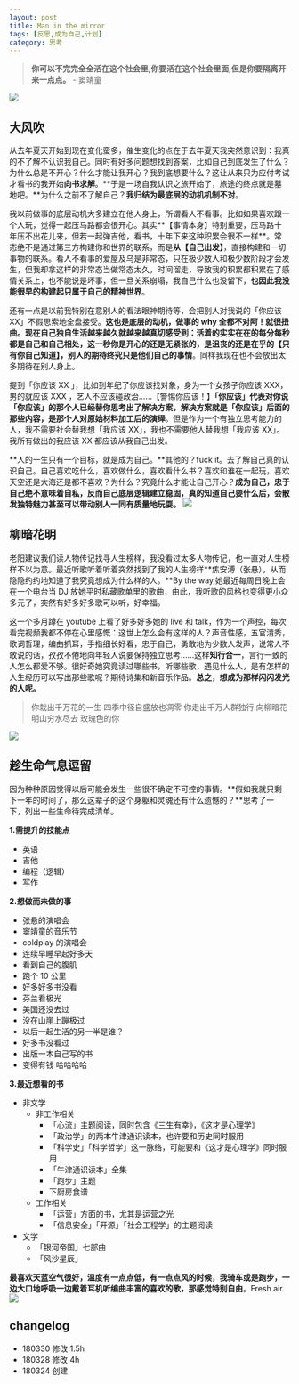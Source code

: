 ```yaml
---
layout: post
title: Man in the mirror
tags: [反思,成为自己,计划]
category: 思考
---
```


> **你可以不完完全全活在这个社会里,你要活在这个社会里面,但是你要隔离开来一点点。** - 窦靖童

![](http://oax0nr6r7.bkt.clouddn.com/2018-03-28-IMG_3556.JPG)

## 大风吹
从去年夏天开始到现在变化蛮多，催生变化的点在于去年夏天我突然意识到：我真的不了解不认识我自己。同时有好多问题想找到答案，比如自己到底发生了什么？为什么总是不开心？什么才能让我开心？我到底想要什么？这让从来只为应付考试才看书的我开始**向书求解**。**于是一场自我认识之旅开始了，旅途的终点就是墓地吧。**为什么之前不了解自己？**我归结为最底层的动机机制不对**。

我以前做事的底层动机大多建立在他人身上，所谓看人不看事。比如如果喜欢跟一个人玩，觉得一起压马路都会很开心。其实**【事情本身】特别重要，压马路十年压不出花儿来，但若一起弹吉他，看书，十年下来这种积累会很不一样**。常态绝不是通过第三方构建你和世界的联系，而是**从【自己出发】**，直接构建和一切事物的联系。看人不看事的爱屋及乌是非常态，只在极少数人和极少数阶段才会发生，但我却拿这样的非常态当做常态太久，时间溜走，导致我的积累都积累在了感情关系上，也不能说是坏事，但一旦关系崩塌，我自己什么也没留下，**也因此我没能很早的构建起只属于自己的精神世界**。

还有一点是以前我特别在意别人的看法眼神期待等，会把别人对我说的「你应该 XX」不假思索地全盘接受。**这也是底层的动机，做事的 why 全都不对阿！**就很扭曲。现在自己独自生活越来越久就越来越真切感受到：活着的实实在在的每分每秒都是自己和自己相处，这一秒你是开心的还是无紧张的，是沮丧的还是在乎的**【只有你自己知道】，别人的期待终究只是他们自己的事情**。同样我现在也不会放出太多期待在别人身上。

提到「你应该 XX 」，比如到年纪了你应该找对象，身为一个女孩子你应该 XXX，男的就应该 XXX ，艺人不应该碰政治......【警惕你应该！】**「你应该」代表对你说「你应该」的那个人已经替你思考出了解决方案，解决方案就是「你应该」后面的那些内容，是那个人对原始材料加工后的演绎**。但是作为一个有独立思考能力的人，我不需要社会替我想「我应该 XX」，我也不需要他人替我想「我应该 XX」。我所有做出的我应该 XX 都应该从我自己出发。

**人的一生只有一个目标，就是成为自己。**其他的？fuck it。去了解自己真的认识自己。自己喜欢吃什么，喜欢做什么，喜欢看什么书？喜欢和谁在一起玩，喜欢天空还是大海还是都不喜欢？为什么？究竟什么才能让自己开心？**成为自己，忠于自己绝不意味着自私，反而自己底层逻辑建立稳固，真的知道自己要什么后，会散发独特魅力甚至可以带动别人一同有质量地玩耍。**
![](http://oax0nr6r7.bkt.clouddn.com/2018-03-28-IMG_3552.JPG)
  
## 柳暗花明
老阳建议我们读人物传记找寻人生榜样，我没看过太多人物传记，也一直对人生榜样不以为意。最近听歌听着听着突然找到了我的人生榜样**焦安溥（张悬），从而隐隐约约地知道了我究竟想成为什么样的人。**By the way,她最近每周日晚上会在一个电台当 DJ 放她平时私藏歌单里的歌曲，由此，我听歌的风格也变得更小众多元了，突然有好多好多歌可以听，好幸福。

这一个多月蹲在 youtube 上看了好多好多她的 live 和 talk，作为一个声控，每次看完视频我都不停在心里感慨：这世上怎么会有这样的人？声音性感，五官清秀，歌词哲理，编曲抓耳，手指细长好看，忠于自己，勇敢地为少数人发声，说常人不敢说的话，孜孜不倦地向年轻人说要保持独立思考......这样**知行合一**，言行一致的人怎么都爱不够。很好奇她究竟读过哪些书，听哪些歌，遇见什么人，是有怎样的人生经历可以写出那些歌呢？期待诗集和新音乐作品。**总之，想成为那样闪闪发光的人呢。**

> 你栽出千万花的一生
> 四季中径自盛放也凋零
> 你走出千万人群独行
> 向柳暗花明山穷水尽去
> 玫瑰色的你

![](http://oax0nr6r7.bkt.clouddn.com/2018-03-28-IMG_3496.JPG)

## 趁生命气息逗留
因为种种原因觉得以后可能会发生一些很不确定不可控的事情。**假如我就只剩下一年的时间了，那么这辈子的这个身躯和灵魂还有什么遗憾的？**思考了一下，列出一些生命待完成清单。

**1.需提升的技能点**

- 英语
- 吉他
- 编程（逻辑）
- 写作
  
**2.想做而未做的事**
  
- 张悬的演唱会
- 窦靖童的音乐节
- coldplay 的演唱会
- 连续早睡早起好多天
- 看到自己的腹肌
- 跑个 10 公里
- 好多好多书没看
- 芬兰看极光
- 美国还没去过
- 没在山崖上蹦极过
- 以后一起生活的另一半是谁？
- 好多书没看过
- 出版一本自己写的书
- 变得有钱 哈哈哈哈
  
**3.最近想看的书**

- 非文学
  - 非工作相关
      - 「心流」主题阅读，同时包含《三生有幸》，《这才是心理学》
      - 「政治学」的两本牛津通识读本，也许要和历史同时服用
      - 「科学史」「科学哲学」这一脉络，可能要和《这才是心理学》同时服用
      - 「牛津通识读本」全集
      - 「跑步」主题
      -  下厨房食谱
  - 工作相关
      - 「运营」方面的书，尤其是运营之光
      - 「信息安全」「开源」「社会工程学」的主题阅读
- 文学
  - 「银河帝国」七部曲
  - 「风沙星辰」
 
**最喜欢天蓝空气很好，温度有一点点低，有一点点风的时候，我骑车或是跑步，一边大口地呼吸一边戴着耳机听编曲丰富的喜欢的歌，那感觉特别自由**。Fresh air.
![](http://oax0nr6r7.bkt.clouddn.com/2018-03-28-IMG_3134.JPG)

## changelog
- 180330 修改 1.5h
- 180328 修改 4h
- 180324 创建

